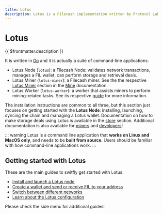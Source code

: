 ```yaml
---
title: Lotus
description: Lotus is a Filecash implementation written by Protocol Labs, the creators of IPFS, libp2p, and Filecash.
---
```


# Lotus

{{ $frontmatter.description }}

It is written in [Go](https://golang.org) and it is actually a suite of command-line applications:

- Lotus Node (`lotus`): a Filecash Node: validates network transactions, manages a FIL wallet, can perform storage and retrieval deals.
- Lotus Miner (`lotus-miner`): a Filecash miner. See the the respective [Lotus Miner](../../mine/lotus/) section in the [Mine](../../mine/) documentation.
- Lotus Worker (`lotus-worker`): a worker that assists miners to perform mining-related tasks. See its respective [guide](../../mine/lotus/seal-workers) for more information.

The installation instructions are common to all three, but this section just focuses on getting started with the **Lotus Node**: installing, launching, syncing the chain and managing a Lotus wallet. Documentation on how to make storage deals using Lotus is available in the [store](../../store/lotus/README.md) section. Additional documentation is also available for [miners](../../mine/lotus/) and [developers](../../build/lotus/)!

::: warning
Lotus is a command line application that **works on Linux and MacOS only**, and needs to be **built from source**. Users should be familiar with how command-line applications work.
:::

## Getting started with Lotus

These are the main guides to switfly get started with Lotus:

- [Install and launch a Lotus node](installation.md)
- [Create a wallet and send or receive FIL to your address](send-and-receive-fil.md)
- [Switch between different networks](switch-networks.md)
- [Learn about the Lotus configuration](configuration-and-advanced-usage.md)

Please check the side menu for additional guides!
